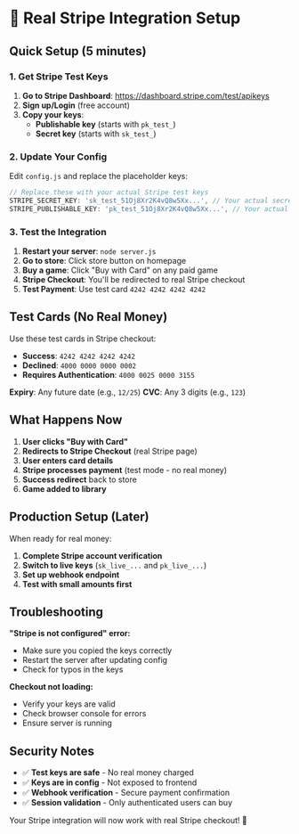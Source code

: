 # 🚀 Real Stripe Integration Setup

## Quick Setup (5 minutes)

### 1. Get Stripe Test Keys

1. **Go to Stripe Dashboard**: https://dashboard.stripe.com/test/apikeys
2. **Sign up/Login** (free account)
3. **Copy your keys**:
   - **Publishable key** (starts with `pk_test_`)
   - **Secret key** (starts with `sk_test_`)

### 2. Update Your Config

Edit `config.js` and replace the placeholder keys:

```javascript
// Replace these with your actual Stripe test keys
STRIPE_SECRET_KEY: 'sk_test_51Oj8Xr2K4vQ8w5Xx...', // Your actual secret key
STRIPE_PUBLISHABLE_KEY: 'pk_test_51Oj8Xr2K4vQ8w5Xx...', // Your actual publishable key
```

### 3. Test the Integration

1. **Restart your server**: `node server.js`
2. **Go to store**: Click store button on homepage
3. **Buy a game**: Click "Buy with Card" on any paid game
4. **Stripe Checkout**: You'll be redirected to real Stripe checkout
5. **Test Payment**: Use test card `4242 4242 4242 4242`

## Test Cards (No Real Money)

Use these test cards in Stripe checkout:

- **Success**: `4242 4242 4242 4242`
- **Declined**: `4000 0000 0000 0002`
- **Requires Authentication**: `4000 0025 0000 3155`

**Expiry**: Any future date (e.g., `12/25`)
**CVC**: Any 3 digits (e.g., `123`)

## What Happens Now

1. **User clicks "Buy with Card"**
2. **Redirects to Stripe Checkout** (real Stripe page)
3. **User enters card details**
4. **Stripe processes payment** (test mode - no real money)
5. **Success redirect** back to store
6. **Game added to library**

## Production Setup (Later)

When ready for real money:

1. **Complete Stripe account verification**
2. **Switch to live keys** (`sk_live_...` and `pk_live_...`)
3. **Set up webhook endpoint**
4. **Test with small amounts first**

## Troubleshooting

**"Stripe is not configured" error:**
- Make sure you copied the keys correctly
- Restart the server after updating config
- Check for typos in the keys

**Checkout not loading:**
- Verify your keys are valid
- Check browser console for errors
- Ensure server is running

## Security Notes

- ✅ **Test keys are safe** - No real money charged
- ✅ **Keys are in config** - Not exposed to frontend
- ✅ **Webhook verification** - Secure payment confirmation
- ✅ **Session validation** - Only authenticated users can buy

Your Stripe integration will now work with real Stripe checkout! 🎉
